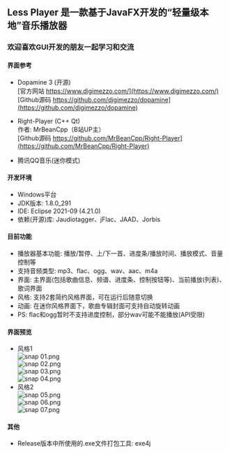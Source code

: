 ## Less Player 是一款基于JavaFX开发的“轻量级本地”音乐播放器
### 欢迎喜欢GUI开发的朋友一起学习和交流

#### 界面参考
* Dopamine 3 (开源)  
   [官方网站 https://www.digimezzo.com/](https://www.digimezzo.com/)  
   [Github源码 https://github.com/digimezzo/dopamine](https://github.com/digimezzo/dopamine)  
   
* Right-Player (C++ Qt)  
   作者: MrBeanCpp（B站UP主）  
   [Github源码 https://github.com/MrBeanCpp/Right-Player](https://github.com/MrBeanCpp/Right-Player)
* 腾讯QQ音乐(迷你模式)

#### 开发环境
* Windows平台
* JDK版本: 1.8.0_291
* IDE: Eclipse 2021-09 (4.21.0)
* 依赖(开源)库: Jaudiotagger、jFlac、JAAD、Jorbis

#### 目前功能
* 播放器基本功能: 播放/暂停、上/下一首、进度条/播放时间、播放模式、音量控制等
* 支持音频类型: mp3、flac、ogg、wav、aac、m4a
* 界面: 主界面(包括歌曲信息、频谱、进度条、控制按钮等)、当前播放(列表)、歌词界面
* 风格: 支持2套简约风格界面，可在运行后随意切换
* 动画: 在迷你风格界面下，歌曲专辑封面可支持自动旋转动画
* PS: flac和ogg暂时不支持进度控制，部分wav可能不能播放(API受限)

#### 界面预览  
* 风格1  
![snap 01.png](https://github.com/GeekLee2012/Less-Player/blob/main/snapshot/snap%2001.png)  
![snap 02.png](https://github.com/GeekLee2012/Less-Player/blob/main/snapshot/snap%2002.png)   
![snap 03.png](https://github.com/GeekLee2012/Less-Player/blob/main/snapshot/snap%2003.png)  
![snap 04.png](https://github.com/GeekLee2012/Less-Player/blob/main/snapshot/snap%2004.png)  
* 风格2  
![snap 05.png](https://github.com/GeekLee2012/Less-Player/blob/main/snapshot/snap%2005.png)  
![snap 06.png](https://github.com/GeekLee2012/Less-Player/blob/main/snapshot/snap%2006.png)  
![snap 07.png](https://github.com/GeekLee2012/Less-Player/blob/main/snapshot/snap%2007.png)  


#### 其他
* Release版本中所使用的.exe文件打包工具: exe4j  
